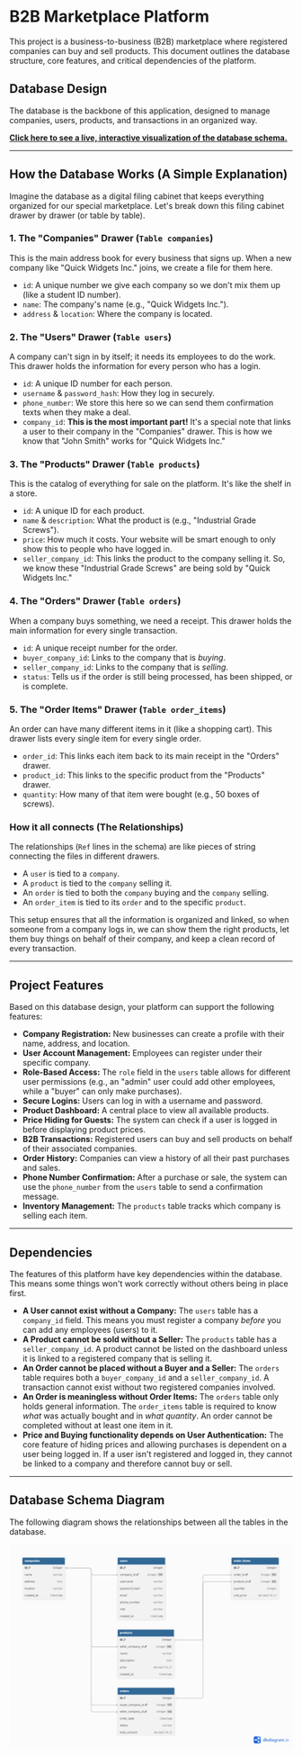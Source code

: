 # B2B Marketplace Platform

This project is a business-to-business (B2B) marketplace where registered companies can buy and sell products. This document outlines the database structure, core features, and critical dependencies of the platform.

## Database Design

The database is the backbone of this application, designed to manage companies, users, products, and transactions in an organized way.

[**Click here to see a live, interactive visualization of the database schema.**](https://dbdiagram.io/d/68a633e6466887cb45e5cf75)

---

## How the Database Works (A Simple Explanation)

Imagine the database as a digital filing cabinet that keeps everything organized for our special marketplace. Let's break down this filing cabinet drawer by drawer (or table by table).

### 1. The "Companies" Drawer (`Table companies`)
This is the main address book for every business that signs up. When a new company like "Quick Widgets Inc." joins, we create a file for them here.

*   `id`: A unique number we give each company so we don't mix them up (like a student ID number).
*   `name`: The company's name (e.g., "Quick Widgets Inc.").
*   `address` & `location`: Where the company is located.

### 2. The "Users" Drawer (`Table users`)
A company can't sign in by itself; it needs its employees to do the work. This drawer holds the information for every person who has a login.

*   `id`: A unique ID number for each person.
*   `username` & `password_hash`: How they log in securely.
*   `phone_number`: We store this here so we can send them confirmation texts when they make a deal.
*   `company_id`: **This is the most important part!** It's a special note that links a user to their company in the "Companies" drawer. This is how we know that "John Smith" works for "Quick Widgets Inc."

### 3. The "Products" Drawer (`Table products`)
This is the catalog of everything for sale on the platform. It's like the shelf in a store.

*   `id`: A unique ID for each product.
*   `name` & `description`: What the product is (e.g., "Industrial Grade Screws").
*   `price`: How much it costs. Your website will be smart enough to only show this to people who have logged in.
*   `seller_company_id`: This links the product to the company selling it. So, we know these "Industrial Grade Screws" are being sold by "Quick Widgets Inc."

### 4. The "Orders" Drawer (`Table orders`)
When a company buys something, we need a receipt. This drawer holds the main information for every single transaction.

*   `id`: A unique receipt number for the order.
*   `buyer_company_id`: Links to the company that is *buying*.
*   `seller_company_id`: Links to the company that is *selling*.
*   `status`: Tells us if the order is still being processed, has been shipped, or is complete.

### 5. The "Order Items" Drawer (`Table order_items`)
An order can have many different items in it (like a shopping cart). This drawer lists every single item for every single order.

*   `order_id`: This links each item back to its main receipt in the "Orders" drawer.
*   `product_id`: This links to the specific product from the "Products" drawer.
*   `quantity`: How many of that item were bought (e.g., 50 boxes of screws).

### How it all connects (The Relationships)
The relationships (`Ref` lines in the schema) are like pieces of string connecting the files in different drawers.

*   A `user` is tied to a `company`.
*   A `product` is tied to the `company` selling it.
*   An `order` is tied to both the `company` buying and the `company` selling.
*   An `order_item` is tied to its `order` and to the specific `product`.

This setup ensures that all the information is organized and linked, so when someone from a company logs in, we can show them the right products, let them buy things on behalf of their company, and keep a clean record of every transaction.

---

## Project Features

Based on this database design, your platform can support the following features:

*   **Company Registration:** New businesses can create a profile with their name, address, and location.
*   **User Account Management:** Employees can register under their specific company.
*   **Role-Based Access:** The `role` field in the `users` table allows for different user permissions (e.g., an "admin" user could add other employees, while a "buyer" can only make purchases).
*   **Secure Logins:** Users can log in with a username and password.
*   **Product Dashboard:** A central place to view all available products.
*   **Price Hiding for Guests:** The system can check if a user is logged in before displaying product prices.
*   **B2B Transactions:** Registered users can buy and sell products on behalf of their associated companies.
*   **Order History:** Companies can view a history of all their past purchases and sales.
*   **Phone Number Confirmation:** After a purchase or sale, the system can use the `phone_number` from the `users` table to send a confirmation message.
*   **Inventory Management:** The `products` table tracks which company is selling each item.

---

## Dependencies

The features of this platform have key dependencies within the database. This means some things won't work correctly without others being in place first.

*   **A User cannot exist without a Company:** The `users` table has a `company_id` field. This means you must register a company *before* you can add any employees (users) to it.
*   **A Product cannot be sold without a Seller:** The `products` table has a `seller_company_id`. A product cannot be listed on the dashboard unless it is linked to a registered company that is selling it.
*   **An Order cannot be placed without a Buyer and a Seller:** The `orders` table requires both a `buyer_company_id` and a `seller_company_id`. A transaction cannot exist without two registered companies involved.
*   **An Order is meaningless without Order Items:** The `orders` table only holds general information. The `order_items` table is required to know *what* was actually bought and in *what quantity*. An order cannot be completed without at least one item in it.
*   **Price and Buying functionality depends on User Authentication:** The core feature of hiding prices and allowing purchases is dependent on a user being logged in. If a user isn't registered and logged in, they cannot be linked to a company and therefore cannot buy or sell.

---

## Database Schema Diagram

The following diagram shows the relationships between all the tables in the database.

![Database Schema Diagram](./assets/db_schema.png)
